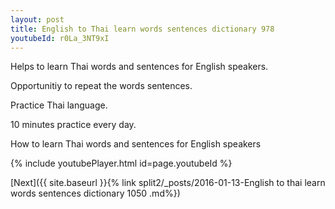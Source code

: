 ```yaml
---
layout: post
title: English to Thai learn words sentences dictionary 978 
youtubeId: r0La_3NT9xI
---
```

 
 
Helps to learn Thai words and sentences for English speakers.

Opportunitiy to repeat the words sentences. 

Practice Thai language. 
 
10 minutes practice every day. 
 
How to learn Thai words and sentences for English speakers 
 
{% include youtubePlayer.html id=page.youtubeId %}
 
 
[Next]({{ site.baseurl }}{% link  split2/_posts/2016-01-13-English to thai learn words sentences dictionary 1050 .md%})
 
